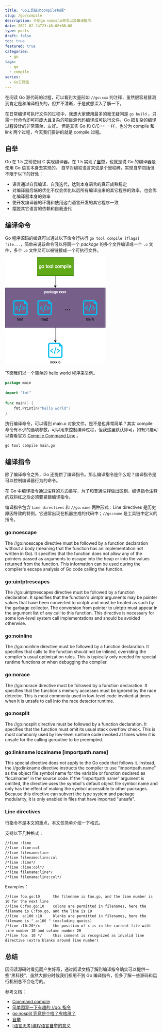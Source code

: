 ```yaml
---
title: "Go工具链之compile初探"
slug: /go/compile
description: 介绍go compile命令以及编译指令
date: 2021-02-24T23:48:08+08:00
type: posts
draft: false
toc: true
featured: true
categories:
  - go
tags:
  - go
  - compile
series:
  - Go工具链
---
```


在阅读 Go 源代码的过程，可以看到大量形如 `//go:xxx` 的注释，虽然很容易猜测到肯定是和编译相关的，但并不清晰，于是就想深入了解一下。

在日常编译可执行文件的过程中，我想大家使用最多的毫无疑问是 `go build` 。只需一行命令即可将庞大且复杂的项目源代码编译成可执行文件，Go 把复杂的编译过程设计的非常简单、友好。
但是其实 Go 和 C/C++ 一样，也分为 compile 和 link 两个过程，今天我们要讲的就是 compile 过程。

## 自举
Go 在 1.5 之前使用 C 实现编译器，在 1.5 实现了[自举](https://en.wikipedia.org/wiki/Bootstrapping_/(compilers/))，也就是说 Go 的编译器是使用 Go 语言本身去实现的。
自举对编程语言来说是个里程碑，实现自举包括但不限于以下的好处：
* 语言通过自我编译、自我迭代，达到本身语言的真正成熟稳定
* 对编译器后端的优化不仅会优化以后所有编译出来的其它程序的效率，也会优化编译器本身的效率
* 使开发编译器的环境和使用这门语言开发的其它程序一致
* 摆脱其它语言的依赖和自我迭代

## 编译命令
Go 程序源码的编译可以通过以下命令行执行 `go tool compile [flags] file...`，简单来说该命令可以将同一个 *package* 的多个文件编译成一个 `.o` 文件，多个 `.o` 文件又可以被链接成一个可执行文件。

![编译过程:inline](/posts/gocompile/compile.png)

下面我们以一个简单的 hello world 程序来举例。
```go
package main

import "fmt"

func main() {
	fmt.Println("hello world")
}
```

执行编译命令，可以得到 main.o 对象文件。是不是也非常简单？其实 compile 命令有不少的选项参数，可以用来控制编译过程，但我这里默认即可，如有兴趣可以查看官方 [Compile Command Line](https://golang.org/cmd/compile/#hdr-Command_Line) 。

```sh
go tool compile main.go
```

## 编译指令

除了编译命令之外，Go 还提供了编译指令。那么编译指令是什么呢？编译指令是可以控制编译器行为的命令。

在 Go 中编译指令通过注释的方式编写，为了和普通注释做出区别，编译指令注释的双斜杠之后必须要紧跟编译指令。

编译指令包含 `Line directives` 和 `//go:name` 两种形式：Line directives 是历史原因导致的特例，它通常出现在机器生成的代码中；`//go:name` 是工具链中定义的指令。



### go:noescape
The //go:noescape directive must be followed by a function declaration without a body (meaning that the function has an implementation not written in Go). It specifies that the function does not allow any of the pointers passed as arguments to escape into the heap or into the values returned from the function. This information can be used during the compiler's escape analysis of Go code calling the function.

### go:uintptrescapes
The //go:uintptrescapes directive must be followed by a function declaration. It specifies that the function's uintptr arguments may be pointer values that have been converted to uintptr and must be treated as such by the garbage collector. The conversion from pointer to uintptr must appear in the argument list of any call to this function. This directive is necessary for some low-level system call implementations and should be avoided otherwise.

### go:noinline
The //go:noinline directive must be followed by a function declaration. It specifies that calls to the function should not be inlined, overriding the compiler's usual optimization rules. This is typically only needed for special runtime functions or when debugging the compiler.

### go:norace
The //go:norace directive must be followed by a function declaration. It specifies that the function's memory accesses must be ignored by the race detector. This is most commonly used in low-level code invoked at times when it is unsafe to call into the race detector runtime.

### go:nosplit
The //go:nosplit directive must be followed by a function declaration. It specifies that the function must omit its usual stack overflow check. This is most commonly used by low-level runtime code invoked at times when it is unsafe for the calling goroutine to be preempted.

### go:linkname localname [importpath.name]
This special directive does not apply to the Go code that follows it. Instead, the //go:linkname directive instructs the compiler to use “importpath.name” as the object file symbol name for the variable or function declared as “localname” in the source code. If the “importpath.name” argument is omitted, the directive uses the symbol's default object file symbol name and only has the effect of making the symbol accessible to other packages. Because this directive can subvert the type system and package modularity, it is only enabled in files that have imported "unsafe".

### Line directives
行指令不是本文的重点，本文仅简单介绍一下格式。

支持以下几种格式：

    //line :line
    //line :line:col
    //line filename:line
    //line filename:line:col
    /*line :line*/
    /*line :line:col*/
    /*line filename:line*/
    /*line filename:line:col*/

Examples：

    //line foo.go:10      the filename is foo.go, and the line number is 10 for the next line
    //line C:foo.go:10    colons are permitted in filenames, here the filename is C:foo.go, and the line is 10
    //line  a:100 :10     blanks are permitted in filenames, here the filename is " a:100 " (excluding quotes)
    /*line :10:20*/x      the position of x is in the current file with line number 10 and column number 20
    /*line foo: 10 */     this comment is recognized as invalid line directive (extra blanks around line number)

## 总结

因阅读源码时看见而产生好奇，通过阅读文档了解到编译指令确实可以提供一些“黑科技”，虽然大部分时候我们都用不到 Go 编译指令，但多了解一些源码和运行机制总不会吃亏的。

参考文档：

 * [Command compile](https://golang.org/cmd/compile/)
 * [简单围观一下有趣的 //go: 指令](https://cloud.tencent.com/developer/article/1422358)
 * [go:nosplit 究竟是个啥？有啥用？](https://maiyang.me/post/2020-07-21-go-nosplit/)
 * [自举](https://en.wikipedia.org/wiki/Bootstrapping_/(compilers/))
 * [[语言思考]编程语言自举的意义](https://www.louyaning.cn/article/csdn-%E7%BC%96%E8%BE%91?id=6475)